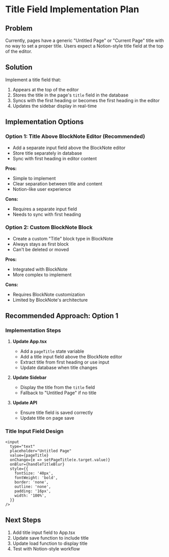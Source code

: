 # Title Field Implementation Plan

## Problem

Currently, pages have a generic "Untitled Page" or "Current Page" title with no way to set a proper title. Users expect a Notion-style title field at the top of the editor.

## Solution

Implement a title field that:

1. Appears at the top of the editor
2. Stores the title in the page's `title` field in the database
3. Syncs with the first heading or becomes the first heading in the editor
4. Updates the sidebar display in real-time

## Implementation Options

### Option 1: Title Above BlockNote Editor (Recommended)

- Add a separate input field above the BlockNote editor
- Store title separately in database
- Sync with first heading in editor content

**Pros:**

- Simple to implement
- Clear separation between title and content
- Notion-like user experience

**Cons:**

- Requires a separate input field
- Needs to sync with first heading

### Option 2: Custom BlockNote Block

- Create a custom "Title" block type in BlockNote
- Always stays as first block
- Can't be deleted or moved

**Pros:**

- Integrated with BlockNote
- More complex to implement

**Cons:**

- Requires BlockNote customization
- Limited by BlockNote's architecture

## Recommended Approach: Option 1

### Implementation Steps

1. **Update App.tsx**
   - Add a `pageTitle` state variable
   - Add a title input field above the BlockNote editor
   - Extract title from first heading or use input
   - Update database when title changes

2. **Update Sidebar**
   - Display the title from the `title` field
   - Fallback to "Untitled Page" if no title

3. **Update API**
   - Ensure title field is saved correctly
   - Update title on page save

### Title Input Field Design

```tsx
<input
  type="text"
  placeholder="Untitled Page"
  value={pageTitle}
  onChange={e => setPageTitle(e.target.value)}
  onBlur={handleTitleBlur}
  style={{
    fontSize: '40px',
    fontWeight: 'bold',
    border: 'none',
    outline: 'none',
    padding: '16px',
    width: '100%',
  }}
/>
```

## Next Steps

1. Add title input field to App.tsx
2. Update save function to include title
3. Update load function to display title
4. Test with Notion-style workflow
